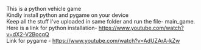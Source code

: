 This is a python vehicle game<br>
Kindly install python and pygame on your device<br>
Keep all the stuff I've uploaded in same folder and run the file- main_game.<br>
Here is a link for python installation- https://www.youtube.com/watch?v=dX2-V2BocqQ
<br>
Link for pygame - https://www.youtube.com/watch?v=AdUZArA-kZw
